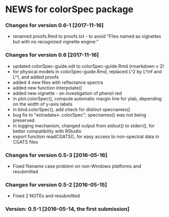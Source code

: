 # NEWS for colorSpec package

### Changes for version 0.6-1  [2017-11-16]
* renamed proofs.Rmd to proofs.txt - to avoid "Files named as vignettes but with no recognized vignette engine:"

### Changes for version 0.6  [2017-11-16]
* updated colorSpec-guide.odt to colorSpec-guide.Rmd (rmarkdown v 2)
* for physical models in colorSpec-guide.Rmd, replaced L^2 by L^inf and L^1, and added proofs
* added 4 new files with reflectance spectra
* added new function interpolate()
* added new vignette - an investigation of phenol red
* in plot.colorSpec(), compute automatic margin line for ylab, depending on the width of y-axis labels
* in bind.colorSpec(), add check for distinct specnames()
* bug fix to "extradata<-.colorSpec"; specnames() was not being preserved
* in logging mechanism, changed output from stdout() to stderr(), for better compatibility with RStudio
* export function readCGATS(), for easy access to non-spectral data in CGATS files

### Changes for version 0.5-3 [2016-05-16]
* Fixed filename case problem on non-Windows platforms and resubmitted

### Changes for version 0.5-2 [2016-05-15]
* Fixed 2 NOTEs and resubmitted

### Version: 0.5-1   [2016-05-14, the first submission]
